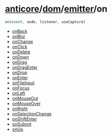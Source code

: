 # [anticore](../../../../../#reference)/[dom](../../#reference)/[emitter](../#reference)/<a name="reference">on</a>

```js
on(event, node, listener, useCapture)
```

* [onBack](./onBack/#reference)
* [onBlur](./onBlur/#reference)
* [onChange](./onChange/#reference)
* [onClick](./onClick/#reference)
* [onDelete](./onDelete/#reference)
* [onDown](./onDown/#reference)
* [onDrag](./onDrag/#reference)
* [onDragEnter](./onDragEnter/#reference)
* [onDrop](./onDrop/#reference)
* [onEnter](./onEnter/#reference)
* [onFileInput](./onFileInput/#reference)
* [onFocus](./onFocus/#reference)
* [onLeft](./onLeft/#reference)
* [onMouseOut](./onMouseOut/#reference)
* [onMouseOver](./onMouseOver/#reference)
* [onRight](./onRight/#reference)
* [onSelectionChange](./onSelectionChange/#reference)
* [onShiftEnter](./onShiftEnter/#reference)
* [onSubmit](./onSubmit/#reference)
* [onUp](./onUp/#reference)